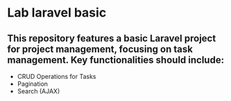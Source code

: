 # Lab laravel basic 

## This repository features a basic Laravel project for project management, focusing on task management. Key functionalities should include:

- CRUD Operations for Tasks
- Pagination
- Search (AJAX) 